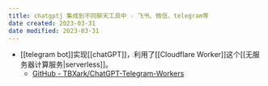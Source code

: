 ```yaml
---
title: chatgptj 集成到不同聊天工具中 - 飞书、微信、telegram等
date created: 2023-03-31
date modified: 2023-03-31
---
```

- [[telegram bot]]实现[[chatGPT]]，利用了[[Cloudflare Worker]]这个[[无服务器计算服务|serverless]]。
	- [GitHub - TBXark/ChatGPT-Telegram-Workers](https://github.com/TBXark/ChatGPT-Telegram-Workers)
